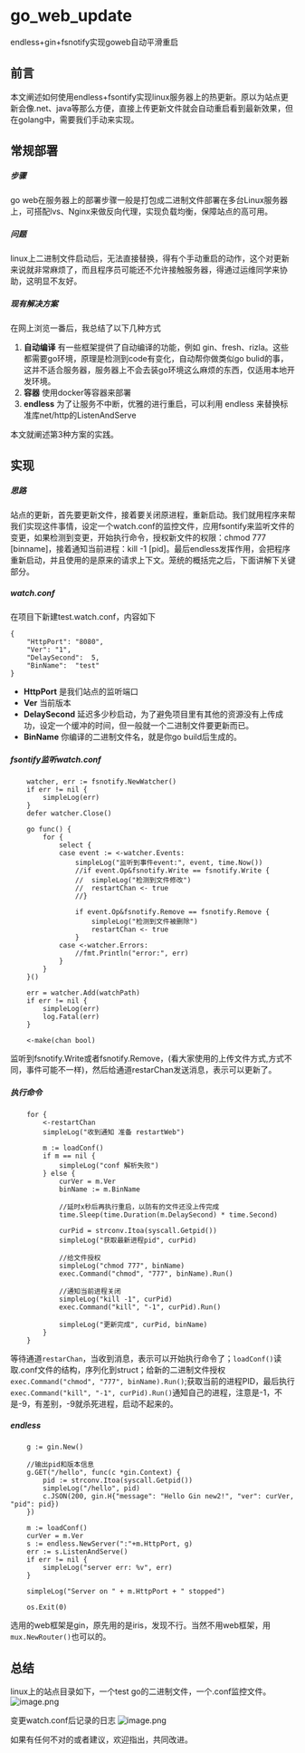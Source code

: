 # go_web_update
endless+gin+fsnotify实现goweb自动平滑重启

## 前言
本文阐述如何使用endless+fsontify实现linux服务器上的热更新。原以为站点更新会像.net、java等那么方便，直接上传更新文件就会自动重启看到最新效果，但在golang中，需要我们手动来实现。
## 常规部署
##### 步骤
go web在服务器上的部署步骤一般是打包成二进制文件部署在多台Linux服务器上，可搭配lvs、Nginx来做反向代理，实现负载均衡，保障站点的高可用。
##### 问题
linux上二进制文件启动后，无法直接替换，得有个手动重启的动作，这个对更新来说就非常麻烦了，而且程序员可能还不允许接触服务器，得通过运维同学来协助，这明显不友好。
##### 现有解决方案
在网上浏览一番后，我总结了以下几种方式
1. **自动编译** 有一些框架提供了自动编译的功能，例如 gin、fresh、rizla。这些都需要go环境，原理是检测到code有变化，自动帮你做类似go bulid的事，这并不适合服务器，服务器上不会去装go环境这么麻烦的东西，仅适用本地开发环境。
2. **容器** 使用docker等容器来部署
3. **endless** 为了让服务不中断，优雅的进行重启，可以利用 endless 来替换标准库net/http的ListenAndServe

本文就阐述第3种方案的实践。

## 实现
##### 思路
站点的更新，首先要更新文件，接着要关闭原进程，重新启动。我们就用程序来帮我们实现这件事情，设定一个watch.conf的监控文件，应用fsontify来监听文件的变更，如果检测到变更，开始执行命令，授权新文件的权限：chmod 777 [binname]，接着通知当前进程：kill -1 [pid]。最后endless发挥作用，会把程序重新启动，并且使用的是原来的请求上下文。笼统的概括完之后，下面讲解下关键部分。

##### watch.conf
在项目下新建test.watch.conf，内容如下
```
{
    "HttpPort": "8080",
    "Ver": "1",
    "DelaySecond":  5,
    "BinName":  "test"
}
```

* **HttpPort** 是我们站点的监听端口
* **Ver** 当前版本
* **DelaySecond** 延迟多少秒启动，为了避免项目里有其他的资源没有上传成功，设定一个缓冲的时间，但一般就一个二进制文件要更新而已。
* **BinName** 你编译的二进制文件名，就是你go build后生成的。

##### fsontify监听watch.conf
```
	watcher, err := fsnotify.NewWatcher()
	if err != nil {
		simpleLog(err)
	}
	defer watcher.Close()

	go func() {
		for {
			select {
			case event := <-watcher.Events:
				simpleLog("监听到事件event:", event, time.Now())
				//if event.Op&fsnotify.Write == fsnotify.Write {
				//	simpleLog("检测到文件修改")
				//	restartChan <- true
				//}

				if event.Op&fsnotify.Remove == fsnotify.Remove {
					simpleLog("检测到文件被删除")
					restartChan <- true
				}
			case <-watcher.Errors:
				//fmt.Println("error:", err)
			}
		}
	}()

	err = watcher.Add(watchPath)
	if err != nil {
		simpleLog(err)
		log.Fatal(err)
	}

	<-make(chan bool)
```
监听到fsnotify.Write或者fsnotify.Remove，(看大家使用的上传文件方式,方式不同，事件可能不一样)，然后给通道restarChan发送消息，表示可以更新了。 

##### 执行命令
```
	for {
		<-restartChan
		simpleLog("收到通知 准备 restartWeb")

		m := loadConf()
		if m == nil {
			simpleLog("conf 解析失败")
		} else {
			curVer = m.Ver
			binName := m.BinName

			//延时x秒后再执行重启，以防有的文件还没上传完成
			time.Sleep(time.Duration(m.DelaySecond) * time.Second)

			curPid = strconv.Itoa(syscall.Getpid())
			simpleLog("获取最新进程pid", curPid)

			//给文件授权
			simpleLog("chmod 777", binName)
			exec.Command("chmod", "777", binName).Run()

			//通知当前进程关闭
			simpleLog("kill -1", curPid)
			exec.Command("kill", "-1", curPid).Run()

			simpleLog("更新完成", curPid, binName)
		}
	}
```
等待通道`restarChan`，当收到消息，表示可以开始执行命令了；`loadConf()`读取.conf文件的结构，序列化到struct；给新的二进制文件授权`exec.Command("chmod", "777", binName).Run()`;获取当前的进程PID，最后执行`exec.Command("kill", "-1", curPid).Run()`通知自己的进程，注意是-1，不是-9，有差别，-9就杀死进程，启动不起来的。

##### endless
```
    g := gin.New()

	//输出pid和版本信息
	g.GET("/hello", func(c *gin.Context) {
		pid := strconv.Itoa(syscall.Getpid())
		simpleLog("/hello", pid)
		c.JSON(200, gin.H{"message": "Hello Gin new2!", "ver": curVer, "pid": pid})
	})

	m := loadConf()
	curVer = m.Ver
	s := endless.NewServer(":"+m.HttpPort, g)
	err := s.ListenAndServe()
	if err != nil {
		simpleLog("server err: %v", err)
	}

	simpleLog("Server on " + m.HttpPort + " stopped")

	os.Exit(0)
```
选用的web框架是gin，原先用的是iris，发现不行。当然不用web框架，用`mux.NewRouter()`也可以的。

## 总结
linux上的站点目录如下，一个test go的二进制文件，一个.conf监控文件。
![image.png](/img/bVbJZIt)

变更watch.conf后记录的日志
![image.png](/img/bVbJZKf)

如果有任何不对的或者建议，欢迎指出，共同改进。

